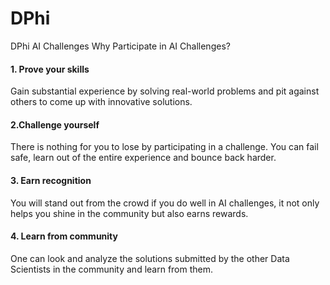 # DPhi
DPhi AI Challenges
Why Participate in AI Challenges?

#### 1. Prove your skills
Gain substantial experience by solving real-world problems and pit against others to come up with innovative solutions.

#### 2.Challenge yourself
There is nothing for you to lose by participating in a challenge. You can fail safe, learn out of the entire experience and bounce back harder.

#### 3. Earn recognition
You will stand out from the crowd if you do well in AI challenges, it not only helps you shine in the community but also earns rewards.

#### 4. Learn from community
One can look and analyze the solutions submitted by the other Data Scientists in the community and learn from them.

